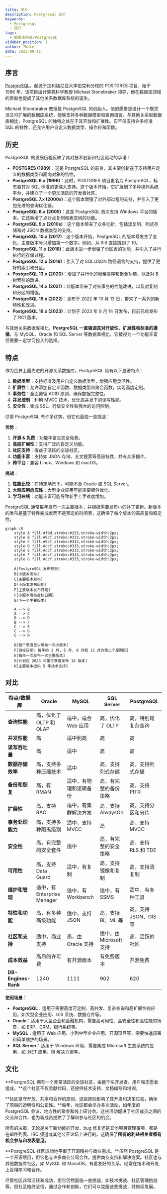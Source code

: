 ```yaml
---
title: 简介
description: Postgresql 简介
keywords:
  - Postgresql
  - 简介
tags:
  - 数据库系统/PostgreSQL
sidebar_position: 1
author: 7Wate
date: 2023-09-11
---
```


## 序言

[PostgreSQL](https://www.postgresql.org/about/)，起源于加利福尼亚大学伯克利分校的 POSTGRES 项目，始于 1986 年。该项目由计算机科学教授 Michael Stonebraker 领导，他在数据库领域的贡献也促成了其他关系数据库系统的诞生。

Michael Stonebraker 教授是 PostgreSQL 的创始人。他的愿景是设计一个既灵活又可扩展的数据库系统，能够支持多种数据模型和查询语言。与其他关系型数据库相比，PostgreSQL 的独特之处在于其开放和扩展性。它不仅支持许多标准 SQL 的特性，还允许用户自定义数据类型、操作符和函数。

## 历史

PostgreSQL 的发展历程反映了其对技术创新和社区驱动的承诺：

- **POSTGRES (1989)**：这是 PostgreSQL 的前身，其主要创新在于支持用户定义的数据类型和面向对象的特性。
- **PostgreSQL 6.x (1996)**：此时，POSTGRES 项目更名为 PostgreSQL，标志着其对 SQL 标准的更深入支持。这个版本开始，它扩展到了多种操作系统平台，并建立了一个更加活跃的开发者社区。
- **PostgreSQL 7.x (2000s)**：这个版本增强了对外部过程的支持，并引入了更加先进的查询优化器。
- **PostgreSQL 8.x (2005)**：这是 PostgreSQL 首次支持 Windows 平台的版本。它还新增了点对点复制和表空间的功能。
- **PostgreSQL 9.x (2010s)**：这个版本带来了众多创新，包括流复制、列式存储和对 JSON 数据类型的支持。
- **PostgreSQL 10.x (2017)**：这个版本开始，PostgreSQL 的版本号发生了变化，主要版本号只增加第一个数字。例如，从 9.6 直接跳到了 10。
- **PostgreSQL 11.x (2018)**：此版本进一步增强了分区表的功能，并引入了并行执行的存储过程。
- **PostgreSQL 12.x (2019)**：引入了对 SQL/JSON 路径语言的支持，提供了更好的索引和分区。
- **PostgreSQL 13.x (2020)**：增加了并行化的增量排序和聚合功能，以及对 B 树索引的改进。
- **PostgreSQL 14.x (2021)**：此版本带来了对长事务的性能改进，以及对复制和分区的增强。
- **PostgreSQL 15.x (2022)**：发布于 2022 年 10 月 13 日，带来了一系列的新特性和改进。
- **PostgreSQL 16.x (2023)**：计划于 2023 年 9 月 14 日发布，目前已经发布了 RC1 版本。

与其他关系数据库相比，**PostgreSQL 一直强调其对开放性、扩展性和标准的遵循**。与 MySQL、Oracle 和 SQL Server 等数据库相比，它被视为一个功能丰富但需要一定学习投入的选择。

## 特点

作为世界上最先进的开源关系数据库，PostgreSQL 具有以下显著特点：

1. **数据类型**：支持标准及用户自定义数据类型，增强应用灵活性。
2. **扩展性**：允许添加自定义函数、数据类型和聚合函数，实现高度定制。
3. **事务性**：全面遵循 ACID 原则，确保数据完整性。
4. **并发控制**：利用 MVCC 技术，优化高并发下的读写性能。
5. **安全性**：集成 SSL、行级安全性和强大的访问控制。

尽管 PostgreSQL 有许多优势，但它也面临一些挑战：

**优势**：

1. **开源 & 免费**：功能丰富且完全免费。
2. **高度扩展性**：支持广泛的自定义功能。
3. **社区支持**：得益于活跃的全球社区。
4. **功能丰富**：支持如 JSON 存储、全文搜索等高级特性，并有众多插件。
5. **跨平台**：兼容 Linux、Windows 和 macOS。

**挑战**：

1. **性能比较**：在特定场景下，可能不及 Oracle 或 SQL Server。
2. **大型应用适应性**：大型企业应用可能需要额外优化。
3. **学习曲线**：功能丰富可能导致新手上手难度增加。

PostgreSQL 通常每年发布一次主要版本，并根据需要发布小的补丁更新。新版本的发布是基于特性完成度而不是预定的时间表，这确保了每个版本的高质量和稳定性。

```mermaid
graph LR
    style A fill:#f9d,stroke:#333,stroke-width:2px;
    style B fill:#9cf,stroke:#333,stroke-width:2px;
    style C fill:#9cf,stroke:#333,stroke-width:2px;
    style D fill:#ccf,stroke:#333,stroke-width:2px;
    style E fill:#ccf,stroke:#333,stroke-width:2px;
    style F fill:#ccf,stroke:#333,stroke-width:2px;
    style G fill:#ccf,stroke:#333,stroke-width:2px;
    
    A[PostgreSQL 发布规则]
    B[小版本发布]
    C[主要版本发布]
    D[小版本发布周期]
    E[主要版本发布日期]
    F[小版本发布目标日期]
    G[下一个主要版本]
    
    A --> B
    A --> C
    B --> D
    B --> F
    C --> E
    C --> G
    C --> H
    
    D[每个季度至少发布一次小版本]
    F[目标日期: 每年的 2 月, 5 月, 8 月和 11 月的第二个星期四]
    E[每年一次发布一次主要版本]
    G[计划在 2023 年第三季度发布 16 版本]
    H[主要版本提供 5 年技术支持]

```

## 对比

| 特点/数据库         | Oracle                      | MySQL                  | SQL Server              | PostgreSQL            |
| ------------------- | --------------------------- | ---------------------- | ----------------------- | --------------------- |
| **查询性能**        | 高，优化了 OLTP 和 OLAP     | 适中，适合 Web 应用    | 高，优化了 OLTP         | 高，特别是复杂查询    |
| **并发性能**        | 高                          | 适中到高               | 高                      | 高                    |
| **读写吞吐量**      | 高                          | 适中                   | 高                      | 高                    |
| **数据存储效率**    | 高，支持多种压缩技术        | 适中                   | 高，支持列式存储        | 高，支持列式存储      |
| **备份和恢复**      | 高，有 RMAN                 | 适中，有物理和逻辑备份 | 高，有完整的备份策略    | 高，支持 PITR         |
| **扩展性**          | 高，支持 RAC                | 适中，有集群解决方案   | 高，支持 AlwaysOn       | 高，支持分区和分片    |
| **事务处理能力**    | 高，支持多种隔离级别        | 适中，支持 MVCC        | 高                      | 高，支持 MVCC         |
| **安全性**          | 高，有完整的安全套件        | 适中                   | 高，有完整的安全策略    | 高，支持 RLS 和 TDE   |
| **可用性**          | 高，支持 Data Guard         | 适中，有复制           | 高，支持镜像和复制      | 高，支持流复制        |
| **维护和管理**      | 适中，有 Enterprise Manager | 适中，有 Workbench     | 适中，有 SSMS           | 适中，有多种工具      |
| **特性和功能**      | 高，有多种高级功能          | 适中，支持 JSON        | 高，支持 BI、ML 等      | 高，支持 JSON、GIS 等 |
| **社区和支持**      | 适中，商业支持              | 高，由 Oracle 支持     | 适中，由 Microsoft 支持 | 高，活跃的社区        |
| **成本效益**        | 高昂的许可费                | 有开源版本             | 有免费版本              | 开源免费              |
| **DB-Engines-Rank** | 1240                        | 1111                   | 902                     | 620                   |

**使用场景**：

- **PostgreSQL**：适用于需要高度可定制、高并发、复杂查询和高扩展性的应用，如大型企业应用、GIS 系统、数据仓库等。
- **Oracle**：适用于大型企业和金融机构，需要高可用性、高安全性和高性能的场景，如 ERP、CRM、银行系统等。
- **MySQL**：适用于 Web 应用、小到中型企业应用、开源项目等，需要快速部署和简单维护的场景。
- **SQL Server**：适用于 Windows 环境、需要集成 Microsoft 生态系统的应用，如 .NET 应用、BI 解决方案等。

## 文化

**PostgreSQL 拥有一个非常活跃的全球社区，由数千名开发者、用户和志愿者组成。**这个社区不仅贡献代码，还提供技术支持、文档编写和培训。

**社区坚守开放、共享和合作的原则，这些原则影响了其开发和决策过程，确保了项目的透明性和公正性。**每年，社区都会举办多次活动，如年度的 PostgreSQL 会议、地方性的聚会和线上研讨会。这些活动促进了社区成员之间的交流和合作，也为新成员提供了了解和参与社区的机会。

所有的决策，无论是关于新功能的开发、bug 修复还是其他项目管理事项，都是在邮件列表、IRC 频道或其他公开论坛上进行的。这确保了**所有的利益相关者都有机会参与和发表意见。**

**PostgreSQL 社区成功地平衡了开源精神与商业需求。**虽然 PostgreSQL 是一个开源项目，但它也与许多商业公司合作，提供商业支持和解决方案。社区也与其他数据库社区，如 MySQL 和 MariaDB，有着友好的关系，经常在技术和开发上互相学习和合作。

尽管社区非常活跃和成功，但它仍然面临一些挑战，如技术挑战、社区管理挑战等。但社区始终坚信，通过合作和创新，它们可以克服这些挑战，并继续发展。
